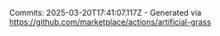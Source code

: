 Commits: 2025-03-20T17:41:07.117Z - Generated via https://github.com/marketplace/actions/artificial-grass
<br>
